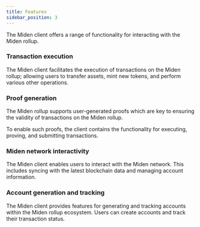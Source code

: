 ```yaml
---
title: Features
sidebar_position: 3
---
```


The Miden client offers a range of functionality for interacting with the Miden rollup.

### Transaction execution

The Miden client facilitates the execution of transactions on the Miden rollup; allowing users to transfer assets, mint new tokens, and perform various other operations.

### Proof generation

The Miden rollup supports user-generated proofs which are key to ensuring the validity of transactions on the Miden rollup.

To enable such proofs, the client contains the functionality for executing, proving, and submitting transactions.

### Miden network interactivity

The Miden client enables users to interact with the Miden network. This includes syncing with the latest blockchain data and managing account information.

### Account generation and tracking

The Miden client provides features for generating and tracking accounts within the Miden rollup ecosystem. Users can create accounts and track their transaction status.
